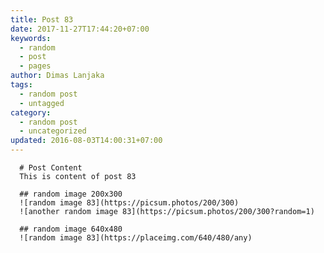 ```yaml
---
title: Post 83
date: 2017-11-27T17:44:20+07:00
keywords:
  - random
  - post
  - pages
author: Dimas Lanjaka
tags:
  - random post
  - untagged
category:
  - random post
  - uncategorized
updated: 2016-08-03T14:00:31+07:00
---
```


      # Post Content
      This is content of post 83

      ## random image 200x300
      ![random image 83](https://picsum.photos/200/300)
      ![another random image 83](https://picsum.photos/200/300?random=1)

      ## random image 640x480
      ![random image 83](https://placeimg.com/640/480/any)
      